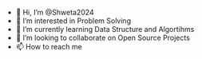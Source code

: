 - 👋 Hi, I’m @Shweta2024
- 👀 I’m interested in Problem Solving
- 🌱 I’m currently learning Data Structure and Algortihms
- 💞️ I’m looking to collaborate on Open Source Projects
- 📫 How to reach me 

<!---
Shweta2024/Shweta2024 is a ✨ special ✨ repository because its `README.md` (this file) appears on your GitHub profile.
You can click the Preview link to take a look at your changes.
--->
